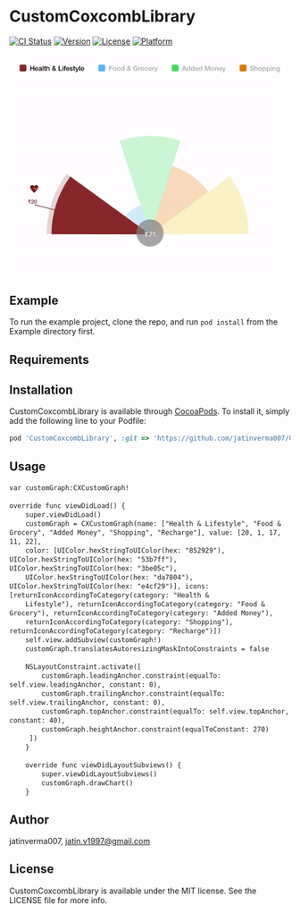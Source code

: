 # CustomCoxcombLibrary

[![CI Status](https://img.shields.io/travis/jatinverma007/CustomCoxcombLibrary.svg?style=flat)](https://travis-ci.org/jatinverma007/CustomCoxcombLibrary)
[![Version](https://img.shields.io/cocoapods/v/CustomCoxcombLibrary.svg?style=flat)](https://cocoapods.org/pods/CustomCoxcombLibrary)
[![License](https://img.shields.io/cocoapods/l/CustomCoxcombLibrary.svg?style=flat)](https://cocoapods.org/pods/CustomCoxcombLibrary)
[![Platform](https://img.shields.io/cocoapods/p/CustomCoxcombLibrary.svg?style=flat)](https://cocoapods.org/pods/CustomCoxcombLibrary)

![Alt text](https://github.com/jatinverma007/CoxCombGraph/blob/master/Example/CustomCoxcombLibrary/AnimatedGraph.gif)

## Example

To run the example project, clone the repo, and run `pod install` from the Example directory first.

## Requirements

## Installation

CustomCoxcombLibrary is available through [CocoaPods](https://cocoapods.org). To install
it, simply add the following line to your Podfile:

```ruby
pod 'CustomCoxcombLibrary', :git => 'https://github.com/jatinverma007/CoxCombGraph'
```
## Usage

    var customGraph:CXCustomGraph!

    override func viewDidLoad() {
        super.viewDidLoad()
        customGraph = CXCustomGraph(name: ["Health & Lifestyle", "Food & Grocery", "Added Money", "Shopping", "Recharge"], value: [20, 1, 17, 11, 22], 
        color: [UIColor.hexStringToUIColor(hex: "852929"), UIColor.hexStringToUIColor(hex: "53b7ff"), UIColor.hexStringToUIColor(hex: "3be05c"), 
        UIColor.hexStringToUIColor(hex: "da7804"), UIColor.hexStringToUIColor(hex: "e4cf29")], icons: [returnIconAccordingToCategory(category: "Health & 
        Lifestyle"), returnIconAccordingToCategory(category: "Food & Grocery"), returnIconAccordingToCategory(category: "Added Money"), 
        returnIconAccordingToCategory(category: "Shopping"), returnIconAccordingToCategory(category: "Recharge")])
        self.view.addSubview(customGraph!)
        customGraph.translatesAutoresizingMaskIntoConstraints = false
        
        NSLayoutConstraint.activate([
            customGraph.leadingAnchor.constraint(equalTo: self.view.leadingAnchor, constant: 0),
            customGraph.trailingAnchor.constraint(equalTo: self.view.trailingAnchor, constant: 0),
            customGraph.topAnchor.constraint(equalTo: self.view.topAnchor, constant: 40),
            customGraph.heightAnchor.constraint(equalToConstant: 270)
         ])
        }
    
        override func viewDidLayoutSubviews() {
            super.viewDidLayoutSubviews()
            customGraph.drawChart()
        }


## Author

jatinverma007, jatin.v1997@gmail.com

## License

CustomCoxcombLibrary is available under the MIT license. See the LICENSE file for more info.
